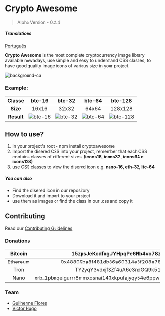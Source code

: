 # Crypto Awesome
>Alpha Version - 0.2.4

##### Translations
[Português](https://github.com/guisantos/CryptoAwesome/blob/master/README-PT.md)

**Crypto Awesome** is the most complete cryptocurrency image library available nowadays, use simple and easy to understand CSS classes, to have good quality image icons of various size in your project.

![background-ca]
### Example:
| Classe | btc-16 | btc-32 | btc-64 | btc-128 |
|:---: |:--:|:--:|:--:|:--:|
| **Size** | 16x16 | 32x32 | 64x64 | 128x128 |
| **Result** | ![btc-16] | ![btc-32] | ![btc-64] | ![btc-128] |

## How to use?

  1. In your project's root - npm install cryptoawesome
  2. Import the disered CSS into your project, remember that each CSS contains classes of different sizes. **(icons16, icons32, icons64 e icons128)**
  3. use CSS classes to view the disered icon e.g. **nano-16, eth-32, ltc-64**

##### You can also
  - Find the disered icon in our repository
  - Download it and import to your project
  - use them as images or find the class in our .css and copy it

## Contributing
Read our [Contributing Guidelines](https://github.com/guisantos/CryptoAwesome/blob/master/CONTRIBUTING.md)

### Donations
| Bitcoin | 15zpsJeKcdfxgUYHpqPe6Nb4vo78zvMpv4  |
|:---:|:---:|
| Ethereum   | 0x48809ba8f481db86a60314e3f208e783ee7b04ab |
| Tron   | TY2yqY3vdxjfSZf4uA6e3ndGQ9k51r4s2c |
| Nano | xrb_1pbnqeigurrr8mmxosnai143xkpufajyqy54e6ppw56yq6z5x5rgxn7uaz7s |

### Team
- [Guilherme Flores](https://github.com/guisantos)
- [Victor Hugo](https://github.com/victorbmaximo)

[background-ca]: <https://user-images.githubusercontent.com/14335913/44114479-ad98e8c4-9fe1-11e8-9441-d54f415b86ff.png>
[btc-16]: <https://user-images.githubusercontent.com/14335913/44107308-5a7bc076-9fcd-11e8-8dc1-25da9a3918ca.jpg>
[btc-32]: <https://user-images.githubusercontent.com/14335913/44107309-5aa9c174-9fcd-11e8-9e8e-2b2d62fc7cbe.jpg>
[btc-64]: <https://user-images.githubusercontent.com/14335913/44107310-5ac93054-9fcd-11e8-92b7-7b6321bf79bc.jpg>
[btc-128]: <https://user-images.githubusercontent.com/14335913/44107307-5a5ddc14-9fcd-11e8-870e-9ba9a46c8ebc.jpg>
